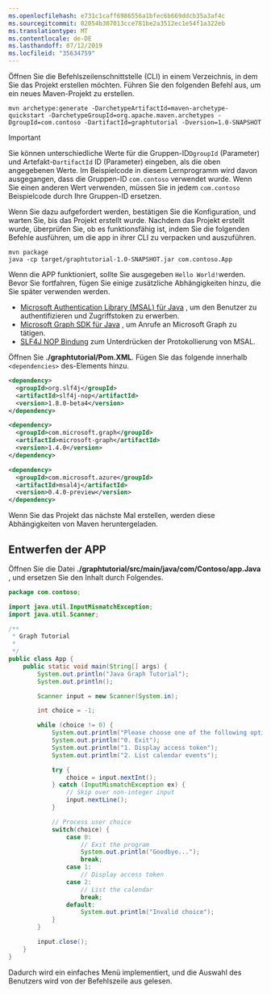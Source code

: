 ```yaml
---
ms.openlocfilehash: e731c1caff6986556a1bfec6b669ddcb35a3af4c
ms.sourcegitcommit: 02054b307013cce781be2a3512ec1e54f1a322eb
ms.translationtype: MT
ms.contentlocale: de-DE
ms.lasthandoff: 07/12/2019
ms.locfileid: "35634759"
---
```

<!-- markdownlint-disable MD002 MD041 -->

Öffnen Sie die Befehlszeilenschnittstelle (CLI) in einem Verzeichnis, in dem Sie das Projekt erstellen möchten. Führen Sie den folgenden Befehl aus, um ein neues Maven-Projekt zu erstellen.

```Shell
mvn archetype:generate -DarchetypeArtifactId=maven-archetype-quickstart -DarchetypeGroupId=org.apache.maven.archetypes -DgroupId=com.contoso -DartifactId=graphtutorial -Dversion=1.0-SNAPSHOT
```

> [!IMPORTANT]
> Sie können unterschiedliche Werte für die Gruppen-ID`DgroupId` (Parameter) und Artefakt-`DartifactId` ID (Parameter) eingeben, als die oben angegebenen Werte. Im Beispielcode in diesem Lernprogramm wird davon ausgegangen, dass die Gruppen-ID `com.contoso` verwendet wurde. Wenn Sie einen anderen Wert verwenden, müssen Sie in jedem `com.contoso` Beispielcode durch Ihre Gruppen-ID ersetzen.

Wenn Sie dazu aufgefordert werden, bestätigen Sie die Konfiguration, und warten Sie, bis das Projekt erstellt wurde. Nachdem das Projekt erstellt wurde, überprüfen Sie, ob es funktionsfähig ist, indem Sie die folgenden Befehle ausführen, um die app in ihrer CLI zu verpacken und auszuführen.

```Shell
mvn package
java -cp target/graphtutorial-1.0-SNAPSHOT.jar com.contoso.App
```

Wenn die APP funktioniert, sollte Sie ausgegeben `Hello World!`werden. Bevor Sie fortfahren, fügen Sie einige zusätzliche Abhängigkeiten hinzu, die Sie später verwenden werden.

- [Microsoft Authentication Library (MSAL) für Java](https://github.com/AzureAD/microsoft-authentication-library-for-java) , um den Benutzer zu authentifizieren und Zugriffstoken zu erwerben.
- [Microsoft Graph SDK für Java](https://github.com/microsoftgraph/msgraph-sdk-java) , um Anrufe an Microsoft Graph zu tätigen.
- [SLF4J NOP Bindung](https://mvnrepository.com/artifact/org.slf4j/slf4j-nop) zum Unterdrücken der Protokollierung von MSAL.

Öffnen Sie **./graphtutorial/Pom.XML**. Fügen Sie das folgende innerhalb `<dependencies>` des-Elements hinzu.

```xml
<dependency>
  <groupId>org.slf4j</groupId>
  <artifactId>slf4j-nop</artifactId>
  <version>1.8.0-beta4</version>
</dependency>

<dependency>
  <groupId>com.microsoft.graph</groupId>
  <artifactId>microsoft-graph</artifactId>
  <version>1.4.0</version>
</dependency>

<dependency>
  <groupId>com.microsoft.azure</groupId>
  <artifactId>msal4j</artifactId>
  <version>0.4.0-preview</version>
</dependency>
```

Wenn Sie das Projekt das nächste Mal erstellen, werden diese Abhängigkeiten von Maven heruntergeladen.

## <a name="design-the-app"></a>Entwerfen der APP

Öffnen Sie die Datei **./graphtutorial/src/main/java/com/Contoso/app.Java** , und ersetzen Sie den Inhalt durch Folgendes.

```java
package com.contoso;

import java.util.InputMismatchException;
import java.util.Scanner;

/**
 * Graph Tutorial
 *
 */
public class App {
    public static void main(String[] args) {
        System.out.println("Java Graph Tutorial");
        System.out.println();

        Scanner input = new Scanner(System.in);

        int choice = -1;

        while (choice != 0) {
            System.out.println("Please choose one of the following options:");
            System.out.println("0. Exit");
            System.out.println("1. Display access token");
            System.out.println("2. List calendar events");

            try {
                choice = input.nextInt();
            } catch (InputMismatchException ex) {
                // Skip over non-integer input
                input.nextLine();
            }

            // Process user choice
            switch(choice) {
                case 0:
                    // Exit the program
                    System.out.println("Goodbye...");
                    break;
                case 1:
                    // Display access token
                case 2:
                    // List the calendar
                    break;
                default:
                    System.out.println("Invalid choice");
            }
        }

        input.close();
    }
}
```

Dadurch wird ein einfaches Menü implementiert, und die Auswahl des Benutzers wird von der Befehlszeile aus gelesen.

